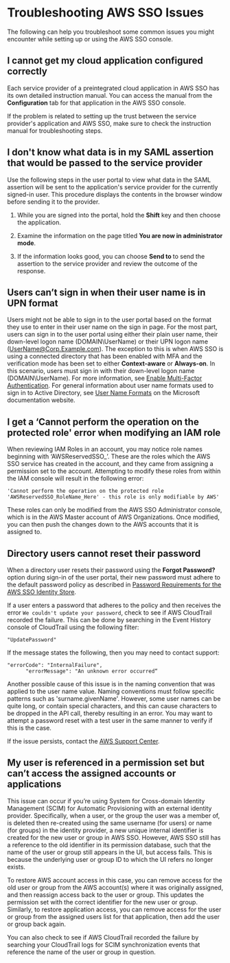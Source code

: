 # Troubleshooting AWS SSO Issues<a name="troubleshooting"></a>

The following can help you troubleshoot some common issues you might encounter while setting up or using the AWS SSO console\.

## I cannot get my cloud application configured correctly<a name="issue1"></a>

Each service provider of a preintegrated cloud application in AWS SSO has its own detailed instruction manual\. You can access the manual from the **Configuration** tab for that application in the AWS SSO console\.

If the problem is related to setting up the trust between the service provider's application and AWS SSO, make sure to check the instruction manual for troubleshooting steps\.

## I don't know what data is in my SAML assertion that would be passed to the service provider<a name="issue2"></a>

Use the following steps in the user portal to view what data in the SAML assertion will be sent to the application's service provider for the currently signed\-in user\. This procedure displays the contents in the browser window before sending it to the provider\.

1. While you are signed into the portal, hold the **Shift** key and then choose the application\.

1. Examine the information on the page titled **You are now in administrator mode**\. 

1. If the information looks good, you can choose **Send to <application>** to send the assertion to the service provider and review the outcome of the response\.

## Users can’t sign in when their user name is in UPN format<a name="issue3"></a>

Users might not be able to sign in to the user portal based on the format they use to enter in their user name on the sign in page\. For the most part, users can sign in to the user portal using either their plain user name, their down\-level logon name \(DOMAIN\\UserName\) or their UPN logon name \([UserName@Corp\.Example\.com](mailto:UserName@Corp.Example.com)\)\. The exception to this is when AWS SSO is using a connected directory that has been enabled with MFA and the verification mode has been set to either **Context\-aware** or **Always\-on**\. In this scenario, users must sign in with their down\-level logon name \(DOMAIN\\UserName\)\. For more information, see [Enable Multi\-Factor Authentication](enable-mfa.md)\. For general information about user name formats used to sign in to Active Directory, see [User Name Formats](https://docs.microsoft.com/en-us/windows/desktop/secauthn/user-name-formats) on the Microsoft documentation website\.

## I get a ‘Cannot perform the operation on the protected role' error when modifying an IAM role<a name="issue4"></a>

When reviewing IAM Roles in an account, you may notice role names beginning with ‘AWSReservedSSO\_’\. These are the roles which the AWS SSO service has created in the account, and they came from assigning a permission set to the account\. Attempting to modify these roles from within the IAM console will result in the following error:

```
'Cannot perform the operation on the protected role 'AWSReservedSSO_RoleName_Here' - this role is only modifiable by AWS'
```

These roles can only be modified from the AWS SSO Administrator console, which is in the AWS Master account of AWS Organizations\. Once modified, you can then push the changes down to the AWS accounts that it is assigned to\.

## Directory users cannot reset their password<a name="issue5"></a>

When a directory user resets their password using the **Forgot Password?** option during sign\-in of the user portal, their new password must adhere to the default password policy as described in [Password Requirements for the AWS SSO Identity Store](password-requirements.md)\. 

If a user enters a password that adheres to the policy and then receives the error `We couldn't update your password`, check to see if AWS CloudTrail recorded the failure\. This can be done by searching in the Event History console of CloudTrail using the following filter:

```
"UpdatePassword"
```

If the message states the following, then you may need to contact support:

```
"errorCode": "InternalFailure",
      "errorMessage": "An unknown error occurred“
```

Another possible cause of this issue is in the naming convention that was applied to the user name value\. Naming conventions must follow specific patterns such as 'surname\.givenName'\. However, some user names can be quite long, or contain special characters, and this can cause characters to be dropped in the API call, thereby resulting in an error\. You may want to attempt a password reset with a test user in the same manner to verify if this is the case\.

If the issue persists, contact the [AWS Support Center](https://console.aws.amazon.com/support/home#/)\.

## My user is referenced in a permission set but can’t access the assigned accounts or applications<a name="issue6"></a>

This issue can occur if you’re using System for Cross\-domain Identity Management \(SCIM\) for Automatic Provisioning with an external identity provider\. Specifically, when a user, or the group the user was a member of, is deleted then re\-created using the same username \(for users\) or name \(for groups\) in the identity provider, a new unique internal identifier is created for the new user or group in AWS SSO\. However, AWS SSO still has a reference to the old identifier in its permission database, such that the name of the user or group still appears in the UI, but access fails\. This is because the underlying user or group ID to which the UI refers no longer exists\.

To restore AWS account access in this case, you can remove access for the old user or group from the AWS account\(s\) where it was originally assigned, and then reassign access back to the user or group\. This updates the permission set with the correct identifier for the new user or group\. Similarly, to restore application access, you can remove access for the user or group from the assigned users list for that application, then add the user or group back again\.

You can also check to see if AWS CloudTrail recorded the failure by searching your CloudTrail logs for SCIM synchronization events that reference the name of the user or group in question\.